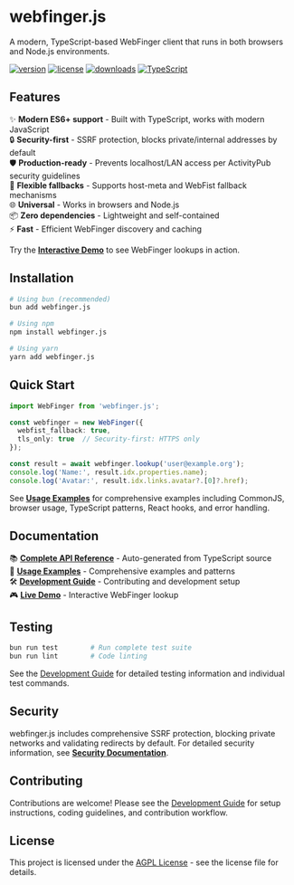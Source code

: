 # webfinger.js

A modern, TypeScript-based WebFinger client that runs in both browsers and Node.js environments.

[![version](https://img.shields.io/npm/v/webfinger.js.svg)](https://www.npmjs.com/package/webfinger.js)
[![license](https://img.shields.io/npm/l/webfinger.js.svg)](https://npmjs.org/package/webfinger.js)
[![downloads](https://img.shields.io/npm/dm/webfinger.js.svg)](https://npmjs.org/package/webfinger.js)
[![TypeScript](https://img.shields.io/badge/TypeScript-Ready-blue.svg)](https://www.typescriptlang.org/)

## Features

✨ **Modern ES6+ support** - Built with TypeScript, works with modern JavaScript  
🔒 **Security-first** - SSRF protection, blocks private/internal addresses by default  
🛡️ **Production-ready** - Prevents localhost/LAN access per ActivityPub security guidelines  
🔄 **Flexible fallbacks** - Supports host-meta and WebFist fallback mechanisms  
🌐 **Universal** - Works in browsers and Node.js  
📦 **Zero dependencies** - Lightweight and self-contained  
⚡ **Fast** - Efficient WebFinger discovery and caching

Try the **[Interactive Demo](https://silverbucket.github.io/webfinger.js/)** to see WebFinger lookups in action.

## Installation

```bash
# Using bun (recommended)
bun add webfinger.js

# Using npm
npm install webfinger.js

# Using yarn
yarn add webfinger.js
```

## Quick Start

```typescript
import WebFinger from 'webfinger.js';

const webfinger = new WebFinger({
  webfist_fallback: true,
  tls_only: true  // Security-first: HTTPS only
});

const result = await webfinger.lookup('user@example.org');
console.log('Name:', result.idx.properties.name);
console.log('Avatar:', result.idx.links.avatar?.[0]?.href);
```

See **[Usage Examples](docs/EXAMPLES.md)** for comprehensive examples including CommonJS, browser usage, TypeScript patterns, React hooks, and error handling.

## Documentation

📚 **[Complete API Reference](docs/API.md)** - Auto-generated from TypeScript source  
🚀 **[Usage Examples](docs/EXAMPLES.md)** - Comprehensive examples and patterns  
🛠️ **[Development Guide](docs/DEVELOPMENT.md)** - Contributing and development setup  
🎮 **[Live Demo](https://silverbucket.github.io/webfinger.js/)** - Interactive WebFinger lookup

## Testing

```bash
bun run test        # Run complete test suite
bun run lint        # Code linting
```

See the [Development Guide](docs/DEVELOPMENT.md) for detailed testing information and individual test commands.

## Security

webfinger.js includes comprehensive SSRF protection, blocking private networks and validating redirects by default. For detailed security information, see **[Security Documentation](docs/SECURITY.md)**.


## Contributing

Contributions are welcome! Please see the [Development Guide](docs/DEVELOPMENT.md) for setup instructions, coding guidelines, and contribution workflow.

## License

This project is licensed under the [AGPL License](LICENSE) - see the license file for details.
